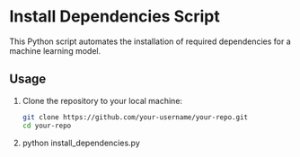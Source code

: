 # Install Dependencies Script

This Python script automates the installation of required dependencies for a machine learning model. 

## Usage

1. Clone the repository to your local machine:

   ```bash
   git clone https://github.com/your-username/your-repo.git
   cd your-repo
2. python install_dependencies.py
